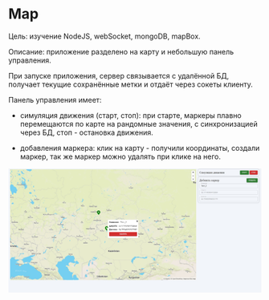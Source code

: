# Map

Цель: изучение NodeJS, webSocket, mongoDB, mapBox.

Описание: приложение разделено на карту и небольшую панель управления.

При запуске приложения, сервер связывается с удалённой БД, получает текущие сохранённые метки и отдаёт через сокеты клиенту.

Панель управления имеет:

- симуляция движения (старт, стоп): при старте, маркеры плавно перемещаются по карте на рандомные значения, с синхронизацией через БД, стоп - остановка движения.

- добавления маркера: клик на карту - получили координаты, создали маркер, так же маркер можно удалять при клике на него.

![Скриншот](./assets/screen.jpg)
